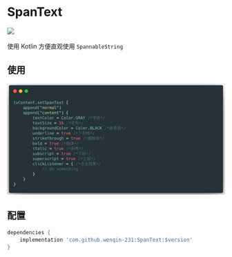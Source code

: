 # SpanText
[![](https://jitpack.io/v/wenqin-231/SpanText.svg)](https://jitpack.io/#wenqin-231/SpanText)

使用 Kotlin 方便直观使用 `SpannableString`

## 使用

![](https://github.com/wenqin-231/SpanText/blob/master/docs/spanText.png?raw=true)

## 配置

```groovy
dependencies {
    implementation 'com.github.wenqin-231:SpanText:$version'
}
```

